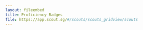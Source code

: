 ```yaml
---
layout: fileembed
title: Proficiency Badges
file: https://app.scout.sg/#/scouts/scouts_gridview/scouts
---
```

